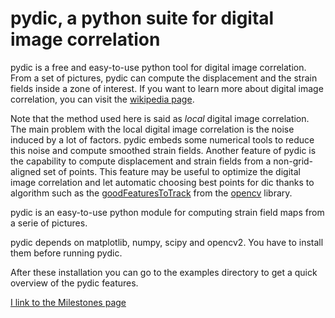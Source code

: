 # pydic, a python suite for digital image correlation
pydic is a free and easy-to-use python tool for digital image correlation. 
From a set of pictures, pydic can compute the displacement and the strain fields 
inside a zone of interest. If you want to learn more about digital image correlation,
you can visit the [wikipedia page](https://en.wikipedia.org/wiki/Digital_image_correlation).

Note that the method used here is said as *local* digital image correlation. The main problem
with the local digital image correlation is the noise induced by a lot of factors. pydic embeds 
some numerical tools to reduce this noise and compute smoothed strain fields. Another feature of pydic
is the capability to compute displacement and strain fields from a non-grid-aligned set of 
points. This feature may be useful to optimize the digital image correlation and let automatic 
choosing best points for dic thanks to algorithm such as the [goodFeaturesToTrack](http://docs.opencv.org/2.4.8/modules/imgproc/doc/feature_detection.html) from the [opencv](http://docs.opencv.org/2.4/) library.


pydic is an easy-to-use python module for computing strain field maps 
from a serie of pictures.

pydic depends on matplotlib, numpy, scipy and opencv2. You have 
to install them before running pydic. 

After these installation you can go to the examples directory to
get a quick overview of the pydic features.

[I link to the Milestones page](./doc/README.md)
